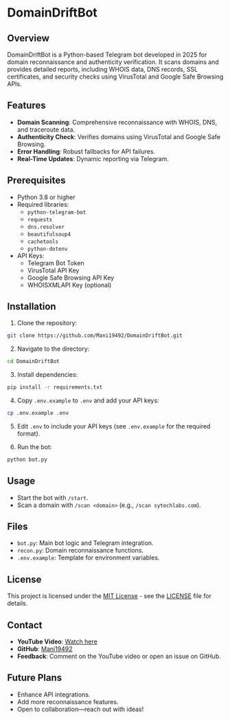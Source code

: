 # DomainDriftBot

## Overview
DomainDriftBot is a Python-based Telegram bot developed in 2025 for domain reconnaissance and authenticity verification. It scans domains and provides detailed reports, including WHOIS data, DNS records, SSL certificates, and security checks using VirusTotal and Google Safe Browsing APIs.

## Features
- **Domain Scanning**: Comprehensive reconnaissance with WHOIS, DNS, and traceroute data.
- **Authenticity Check**: Verifies domains using VirusTotal and Google Safe Browsing.
- **Error Handling**: Robust fallbacks for API failures.
- **Real-Time Updates**: Dynamic reporting via Telegram.

## Prerequisites
- Python 3.8 or higher
- Required libraries:
  - `python-telegram-bot`
  - `requests`
  - `dns.resolver`
  - `beautifulsoup4`
  - `cachetools`
  - `python-dotenv`
- API Keys:
  - Telegram Bot Token
  - VirusTotal API Key
  - Google Safe Browsing API Key
  - WHOISXMLAPI Key (optional)

## Installation
1. Clone the repository:

```bash
git clone https://github.com/Mani19492/DomainDriftBot.git
```

2. Navigate to the directory:

```bash
cd DomainDriftBot
```

3. Install dependencies:

```bash
pip install -r requirements.txt
```

4. Copy `.env.example` to `.env` and add your API keys:

```bash
cp .env.example .env
```

5. Edit `.env` to include your API keys (see `.env.example` for the required format).

6. Run the bot:

```bash
python bot.py
```

## Usage
- Start the bot with `/start`.
- Scan a domain with `/scan <domain>` (e.g., `/scan sytechlabs.com`).

## Files
- `bot.py`: Main bot logic and Telegram integration.
- `recon.py`: Domain reconnaissance functions.
- `.env.example`: Template for environment variables.

## License
This project is licensed under the [MIT License](LICENSE) - see the [LICENSE](LICENSE) file for details.

## Contact
- **YouTube Video**: [Watch here](https://youtu.be/wBUzmk0WUpE)
- **GitHub**: [Mani19492](https://github.com/Mani19492)
- **Feedback**: Comment on the YouTube video or open an issue on GitHub.

## Future Plans
- Enhance API integrations.
- Add more reconnaissance features.
- Open to collaboration—reach out with ideas!
